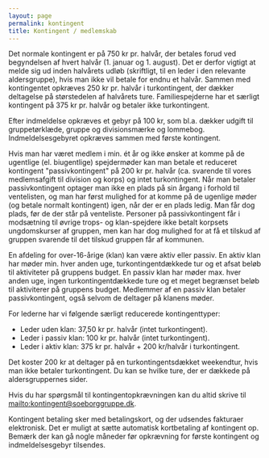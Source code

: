 ```yaml
---
layout: page
permalink: kontingent
title: Kontingent / medlemskab
---
```

Det normale kontingent er på 750 kr pr. halvår, der betales forud ved begyndelsen af hvert halvår (1. januar og 1. august). Det er derfor vigtigt at melde sig ud inden halvårets udløb (skriftligt, til en leder i den relevante aldersgruppe), hvis man ikke vil betale for endnu et halvår. Sammen med kontingentet opkræves 250 kr pr. halvår i turkontingent, der dækker deltagelse på størstedelen af halvårets ture. Familiespejderne har et særligt kontingent på 375 kr pr. halvår og betaler ikke turkontingent.

Efter indmeldelse opkræves et gebyr på 100 kr, som bl.a. dækker udgift til gruppetørklæde, gruppe og divisionsmærke og lommebog. Indmeldelsesgebyret opkræves sammen med første kontingent.

Hvis man har været medlem i min. ét år og ikke ønsker at komme på de ugentlige (el. biugentlige) spejdermøder kan man betale et reduceret kontingent "passivkontingent" på 200 kr pr. halvår (ca. svarende til vores medlemsafgift til division og korps) og intet turkontingent. Når man betaler passivkontingent optager man ikke en plads på sin årgang i forhold til ventelisten, og man har først mulighed for at komme på de ugenlige møder (og betale normalt kontingent) igen, når der er en plads ledig. Man får dog plads, før de der står på venteliste. Personer på passivkontingent får i modsætning til øvrige trops- og klan-spejdere ikke betalt korpsets ungdomskurser af gruppen, men kan har dog mulighed for at få et tilskud af gruppen svarende til det tilskud gruppen får af kommunen.

En afdeling for over-16-årige (klan) kan være aktiv eller passiv. En aktiv klan har møder min. hver anden uge, turkontingentdækkede tur og et afsat beløb til aktiviteter på gruppens budget. En passiv klan har møder max. hver anden uge, ingen turkontingentdækkede ture og et meget begrænset beløb til aktiviterer på gruppens budget. Medlemmer af en passiv klan betaler passivkontingent, også selvom de deltager på klanens møder.

For lederne har vi følgende særligt reducerede kontingenttyper:

* Leder uden klan: 37,50 kr pr. halvår (intet turkontingent).
* Leder i passiv klan: 100 kr pr. halvår (intet turkontingent).
* Leder i aktiv klan: 375 kr pr. halvår + 200 kr/halvår i turkontingent.

Det koster 200 kr at deltager på en turkontingentsdækket weekendtur, hvis man ikke betaler turkontingent. Du kan se hvilke ture, der er dækkede på aldersgruppernes sider.

Hvis du har spørgsmål til kontingentopkrævningen kan du altid skrive til <mailto:kontingent@soeborggruppe.dk>.

Kontingent betaling sker med betalingskort, og der udsendes fakturaer elektronisk. Det er muligt at sætte automatisk kortbetaling af kontingent op. Bemærk der kan gå nogle måneder før opkrævning for første kontingent og indmeldelsesgebyr tilsendes.
